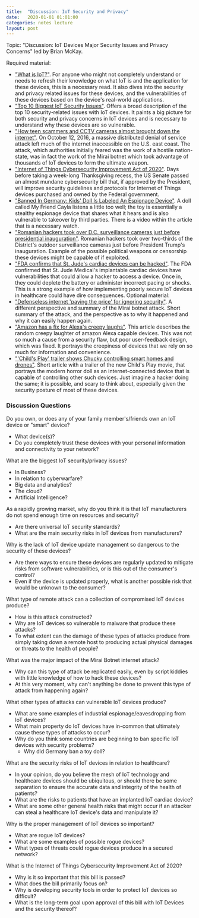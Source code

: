 ```yaml
---
title:  "Discussion: IoT Security and Privacy"
date:   2020-01-01 01:01:00
categories: notes lecture 
layout: post
---
```


Topic: "Discussion: IoT Devices Major Security Issues and Privacy Concerns"
led by Brian McKay.

Required material:
  - ["What is IoT?"][bm_iot]. For anyone who might not completely understand 
	or needs to refresh their knowledge on what IoT is and the application for 
	these devices, this is a necessary read. It also dives into the security 
	and privacy related issues for these devices, and the vulnerabilities of 
	these devices based on the device's real-world applications.
  - ["Top 10 Biggest IoT Security Issues"][bm_sec]. Offers a broad description 
	of the top 10 security-related issues with IoT devices. It paints a big 
	picture for both security and privacy concerns in IoT devices and is 
	necessary to understand why these devices are so vulnerable.
  - ["How teen scammers and CCTV cameras almost brought down the internet"][bm_hack]. On October 12, 2016, a massive distributed denial of service 
	attack left much of the internet inaccessible on the U.S. east coast. The 
	attack, which authorities initially feared was the work of a hostile 
	nation-state, was in fact the work of the Mirai botnet which took advantage 
	of thousands of IoT devices to form the ultimate weapon.
   - ["Internet of Things Cybersecurity Improvement Act of 2020"][bm_bill]. 
    Days before taking a week-long Thanksgiving recess, the US Senate passed 
    an almost mundane cybersecurity bill that, if approved by the President, 
    will improve security guidelines and protocols for Internet of Things 
    devices purchased and owned by the Federal government.
  - ["Banned In Germany: Kids' Doll Is Labeled An Espionage Device"][bm_doll].
	A doll called My Friend Cayla listens a little too well; the toy is 
	essentially a stealthy espionage device that shares what it hears and is 
	also vulnerable to takeover by third parties. There is a video within 
	the article that is a necessary watch.
  - ["Romanian hackers took over D.C. surveillance cameras just before presidential inauguration"][bm_cam]. Romanian hackers took over two-thirds 
	of the District's outdoor surveillance cameras just before President 
	Trump's inauguration. Example of the possible political weapons or 
	censorship these devices might be capable of if exploited.
  - ["FDA confirms that St. Jude's cardiac devices can be hacked"][bm_fda].
	The FDA confirmed that St. Jude Medical's implantable cardiac devices have 
	vulnerabilities that could allow a hacker to access a device. Once in, 
	they could deplete the battery or administer incorrect pacing or shocks.
	This is a strong example of how implementing poorly secure IoT devices in 
	healthcare could have dire consequences. 
Optional material:
  - ["Defenseless internet 'paying the price' for ignoring security"][bm_hack2].
	A different perspective and summary of the Mirai botnet attack. Short summary 
	of the attack, and the perspective as to why it happened and why it can easily 
	happen again.
  - ["Amazon has a fix for Alexa's creepy laughs"][bm_alexa]. This article describes 
	the random creepy laughter of amazon Alexa capable devices. This was not so much 
	a cause from a security flaw, but poor user-feedback design, which was fixed. It 
	portrays the creepiness of devices that we rely on so much for information and convenience. 
  - ["'Child's Play' trailer shows Chucky controlling smart homes and drones"][bm_child]. 
	Short article with a trailer of the new Child's Play movie, that portrays the modern horror 
	doll as an internet-connected device that is capable of controlling other such devices. 
	Just imagine a hacker doing the same; it is possible, and scary to think about, especially 
	given the security posture of most of these devices.
    
[bm_iot]:https://www.zdnet.com/article/what-is-the-internet-of-things-everything-you-need-to-know-about-the-iot-right-now/
[bm_sec]:https://www.intellectsoft.net/blog/biggest-iot-security-issues/
[bm_hack]:https://www.csoonline.com/article/3258748/the-mirai-botnet-explained-how-teen-scammers-and-cctv-cameras-almost-brought-down-the-internet.html
[bm_doll]:https://www.npr.org/sections/thetwo-way/2017/02/17/515775874/banned-in-germany-kids-doll-is-labeled-an-espionage-device?t=1555915441376
[bm_cam]:https://www.washingtonpost.com/local/public-safety/romanian-hackers-took-over-dc-surveillance-cameras-just-before-presidential-inauguration-federal-prosecutors-say/2017/12/28/7a15f894-e749-11e7-833f-155031558ff4_story.html?noredirect=on&utm_term=.ca159c557267
[bm_fda]:https://money.cnn.com/2017/01/09/technology/fda-st-jude-cardiac-hack/
[bm_hack2]:https://money.cnn.com/2016/10/25/technology/internet-cyberattack-defense/index.html?iid=EL
[bm_alexa]:https://www.theverge.com/circuitbreaker/2018/3/7/17092334/amazon-alexa-devices-strange-laughter
[bm_child]:https://www.engadget.com/2019-04-18-childs-play-trailer-chucky-smart-homes-drones-connected-cars-thermostat.html?guce_referrer=aHR0cHM6Ly9mdXR1cmlzbS5jb20v&guce_referrer_sig=AQAAAADPbKMIiKVDYlWXGFrD67wNyqP68Dnr4Guey2C3-C1FJTbEm7kil_fFnHeG-uwtc5icARgyxr-yAgsXf19QiUVSZTKF_-AFzLcEJHOIcDaezksr9HVpH0OZ3bUeRUKQsMaqN-B8XKn2thjIsUVG9M1SS1QyCazR9EzBwUntjMum
[bm_bill]:https://blog.malwarebytes.com/security-world/government/2020/11/iot-cybersecurity-bill-passed-by-senate/?mc_cid=5c9472822e&mc_eid=dc1a5bd20c

### Discussion Questions

Do you own, or does any of your family member's/friends own an IoT device or "smart" device?
  - What device(s)?
  - Do you completely trust these devices with your personal information and connectivity to your network?
  
What are the biggest IoT security/privacy issues?
  - In Business?
  - In relation to cyberwarfare?
  - Big data and analytics?
  - The cloud?
  - Artificial Intelligence?
  
As a rapidly growing market, why do you think it is that IoT manufacturers do not spend enough time on resources and security? 
  - Are there universal IoT security standards? 
  - What are the main security risks in IoT devices from manufacturers?
  
Why is the lack of IoT device update management so dangerous to the security of these devices?
  - Are there ways to ensure these devices are regularly updated to mitigate risks from software vulnerabilities, or is this out of the consumer's control?
  - Even if the device is updated properly, what is another possible risk that would be unknown to the consumer?
  
What type of remote attack can a collection of compromised IoT devices produce?
  - How is this attack constructed?
  - Why are IoT devices so vulnerable to malware that produce these attacks?
  - To what extent can the damage of these types of attacks produce from simply taking down a remote host to producing actual physical damages or threats to the health of people?
  
What was the major impact of the Mirai Botnet internet attack?
  - Why can this type of attack be replicated easily, even by script kiddies with little knowledge of how to hack these devices?
  - At this very moment, why can't anything be done to prevent this type of attack from happening again?
  
What other types of attacks can vulnerable IoT devices produce?
  - What are some examples of industrial espionage/eavesdropping from IoT devices?
  - What main property do IoT devices have in-common that ultimately cause these types of attacks to occur? 
  - Why do you think some countries are beginning to ban specific IoT devices with security problems? 
    - Why did Germany ban a toy doll?
    
What are the security risks of IoT devices in relation to healthcare?
  - In your opinion, do you believe the mesh of IoT technology and healthcare devices should be ubiquitous, or should there be some separation to ensure the accurate data and integrity of the health of patients? 
  - What are the risks to patients that have an implanted IoT cardiac device? 
  - What are some other general health risks that might occur if an attacker can steal a healthcare IoT device's data and manipulate it?
  
Why is the proper management of IoT devices so important?
  - What are rogue IoT devices?
  - What are some examples of possible rogue devices?
  - What types of threats could rogue devices produce in a secured network?
  
What is the Internet of Things Cybersecurity Improvement Act of 2020?
  - Why is it so important that this bill is passed?
  - What does the bill primarily focus on?
  - Why is developing security tools in order to protect IoT devices so difficult?
  - What is the long-term goal upon approval of this bill with IoT Devices and the security thereof?
